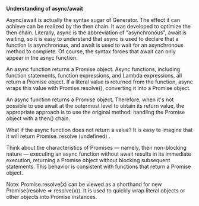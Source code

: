 **Understanding of async/await**

Async/await is actually the syntax sugar of Generator. The effect it can achieve can be realized by the then chain. It was developed to optimize the then chain. Literally, async is the abbreviation of "asynchronous", await is waiting, so it is easy to understand that async is used to declare that a function is asynchronous, and await is used to wait for an asynchronous method to complete. Of course, the syntax forces that await can only appear in the asnyc function.

An async function returns a Promise object. Async functions, including function statements, function expressions, and Lambda expressions, all return a Promise object. If a literal value is returned from the function, async wraps this value with Promise.resolve(), converting it into a Promise object. 

An async function returns a Promise object. Therefore, when it's not possible to use await at the outermost level to obtain its return value, the appropriate approach is to use the original method: handling the Promise object with a then() chain.

What if the async function does not return a value? It is easy to imagine that it will return Promise. resolve (undefined) .

Think about the characteristics of Promises — namely, their non-blocking nature — executing an async function without await results in its immediate execution, returning a Promise object without blocking subsequent statements. This behavior is consistent with functions that return a Promise object.

Note: Promise.resolve(x) can be viewed as a shorthand for new Promise(resolve => resolve(x)). It is used to quickly wrap literal objects or other objects into Promise instances.